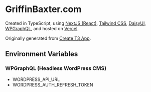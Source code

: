 # GriffinBaxter.com

Created in TypeScript, using [NextJS (React)](https://nextjs.org/), [Tailwind CSS](https://tailwindcss.com), [DaisyUI](https://daisyui.com/), [WPGraphQL](https://www.wpgraphql.com/), and hosted on [Vercel](https://vercel.com/).

Originally generated from [Create T3 App](https://create.t3.gg/).

## Environment Variables

### WPGraphQL (Headless WordPress CMS)

- WORDPRESS_API_URL
- WORDPRESS_AUTH_REFRESH_TOKEN
